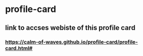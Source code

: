 # profile-card
## link to accses webiste of this profile card
### https://calm-of-waves.github.io/profile-card/profile-card.html#
